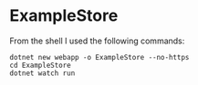 # ExampleStore

From the shell I used the following commands:
```
dotnet new webapp -o ExampleStore --no-https
cd ExampleStore
dotnet watch run
```
